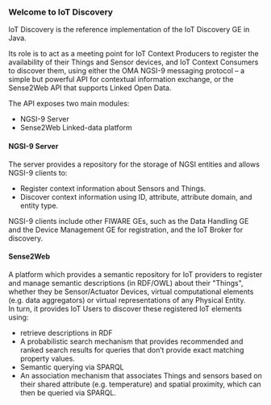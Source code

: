 ### Welcome to IoT Discovery  

IoT Discovery is the reference implementation of the IoT Discovery GE in Java.  

Its role is to act as a meeting point for IoT Context Producers to register the availability of their Things and Sensor devices, and IoT Context Consumers to discover them, using either the OMA NGSI-9 messaging protocol – a simple but powerful API for contextual information exchange, or the Sense2Web API that supports Linked Open Data.  

The API exposes two main modules:  
* NGSI-9 Server  
* Sense2Web Linked-data platform  


#### NGSI-9 Server  
The server provides a repository for the storage of NGSI entities and allows NGSI-9 clients to:  
* Register context information about Sensors and Things.  
* Discover context information using ID, attribute, attribute domain, and entity type.  

NGSI-9 clients include other FIWARE GEs, such as the Data Handling GE and the Device Management GE for registration, and the IoT Broker for discovery.  

#### Sense2Web  
A platform which provides a semantic repository for IoT providers to register and manage semantic descriptions (in RDF/OWL) about their "Things", whether they be Sensor/Actuator Devices, virtual computational elements (e.g. data aggregators) or virtual representations of any Physical Entity.  
In turn, it provides IoT Users to discover these registered IoT elements using:  
* retrieve descriptions in RDF
* A probabilistic search mechanism that provides recommended and ranked search results for queries that don’t provide exact matching property values.
* Semantic querying via SPARQL
* An association mechanism that associates Things and sensors based on their shared attribute (e.g. temperature) and spatial proximity, which can then be queried via SPARQL.
